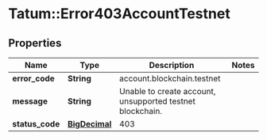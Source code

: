 # Tatum::Error403AccountTestnet

## Properties
Name | Type | Description | Notes
------------ | ------------- | ------------- | -------------
**error_code** | **String** | account.blockchain.testnet | 
**message** | **String** | Unable to create account, unsupported testnet blockchain. | 
**status_code** | [**BigDecimal**](BigDecimal.md) | 403 | 

